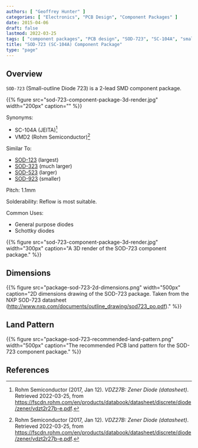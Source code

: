 ```yaml
---
authors: [ "Geoffrey Hunter" ]
categories: [ "Electronics", "PCB Design", "Component Packages" ]
date: 2015-04-06
draft: false
lastmod: 2022-03-25
tags: [ "component packages", "PCB design", "SOD-723", "SC-104A", "small-outline", "diodes" ]
title: "SOD-723 (SC-104A) Component Package"
type: "page"
---
```


## Overview

`SOD-723` (Small-outline Diode 723) is a 2-lead SMD component package.

{{% figure src="sod-723-component-package-3d-render.jpg" width="200px" caption="" %}}

Synonyms:

* SC-104A (JEITA)[^bib-rohm-vdz27b-ds]
* VMD2 (Rohm Semiconductor)[^bib-rohm-vdz27b-ds]

Similar To:

* [SOD-123](/pcb-design/component-packages/sod-123-component-package/) (largest)
* [SOD-323](/pcb-design/component-packages/sod-323-component-package/) (much larger)
* [SOD-523](/pcb-design/component-packages/sod-523-component-package/) (larger)
* [SOD-923](/pcb-design/component-packages/sod-923-component-package/) (smaller)

Pitch: 1.1mm

Solderability: Reflow is most suitable.

Common Uses:

* General purpose diodes
* Schottky diodes

{{% figure src="sod-723-component-package-3d-render.jpg" width="300px" caption="A 3D render of the SOD-723 component package." %}}

## Dimensions

{{% figure src="package-sod-723-2d-dimensions.png" width="500px" caption="2D dimensions drawing of the SOD-723 package. Taken from the NXP SOD-723 datasheet (http://www.nxp.com/documents/outline_drawing/sod723_po.pdf)." %}}

## Land Pattern

{{% figure src="package-sod-723-recommended-land-pattern.png" width="500px" caption="The recommended PCB land pattern for the SOD-723 component package." %}}

## References

[^bib-rohm-vdz27b-ds]:  Rohm Semiconductor (2017, Jan 12). _VDZ27B: Zener Diode (datasheet)_. Retrieved 2022-03-25, from https://fscdn.rohm.com/en/products/databook/datasheet/discrete/diode/zener/vdzt2r27b-e.pdf.